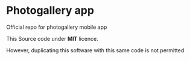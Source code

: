 <h1> Photogallery app</h1>

<span> Official repo for photogallery mobile app</span>

<span> This Source code under <b> MIT </b>licence.

<span> However, duplicating this software with this same code is not permitted </span>
